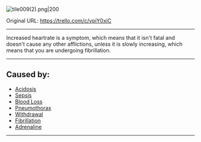 ![tile009(2).png\|200](/Symptoms/Increased%20Heartrate%20-%20Attachments/6718845db30472d958dd7a75.png)

Original URL: https://trello.com/c/vpiY0xiC

---

Increased heartrate is a symptom, which means that it isn't fatal and doesn't cause any other afflictions, unless it is slowly increasing, which means that you are undergoing fibrillation.

---

## Caused by:

- [Acidosis](../Blood/Acidosis.md)
- [Sepsis](../Blood/Sepsis.md)
- [Blood Loss](../Blood/Blood%20Loss.md)
- [Pneumothorax](../Lungs/Pneumothorax.md)
- [Withdrawal](../Head_Brain/Withdrawal.md)
- [Fibrillation](../Heart/Fibrillation.md)
- [Adrenaline](../Items/Adrenaline.md)

---

